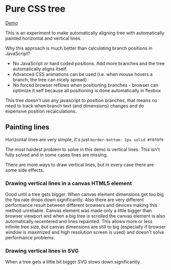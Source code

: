 # Pure CSS tree

[Demo](https://mrtcode.github.io/purecsstree/demo.html)

This is an experiment to make automatically aligning tree with automatically painted horizontal and vertical lines.

Why this approach is much better than calculating branch positions in JavaScript?

* No JavaScript or hard coded positions. Add more branches and the tree automatically aligns itself.
* Advanced CSS animations can be used (i.e. when mouse hovers a branch, the tree can nicely spread)
* No forced browser reflows when positioning branches - browser can optimize it self because all positioning is done automatically in flexbox

This tree doesn't use any javascript to position branches, that means no need to track when branch text (and dimensions) changes and do expensive position recalculations.

## Painting lines

Horizontal lines are very simple, it's just `border-bottom: 1px solid #f0f0f0`

The most hardest problem to solve in this demo is vertical lines. This isn't fully solved and in some cases lines are missing.

There are more ways to draw vertical lines, but in every case there are some side effects.

### Drawing vertical lines in a canvas HTML5 element

Good until a tree gets bigger. When canvas element dimensions get too big the fps rate drops down significantly. Also there are very different performance result between different browsers and devices making this method unreliable.
Canvas element was made only a little bigger than browser viewport and when a big tree is scrolled the canvas element is also automatically recentered and lines repainted. This allows more or less infinite tree size, but canvas dimensions are still to big (especially if browser window is maximized and high resolution screen is used) and doesn't solve performance problems.

### Drawing vertical lines in SVG

When a tree gets a little bit bigger SVG slows down significantly.




















